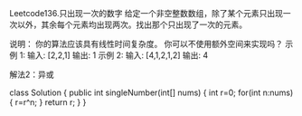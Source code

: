 Leetcode136.只出现一次的数字
给定一个非空整数数组，除了某个元素只出现一次以外，其余每个元素均出现两次。找出那个只出现了一次的元素。

说明：
你的算法应该具有线性时间复杂度。 你可以不使用额外空间来实现吗？
示例 1:
输入: [2,2,1]
输出: 1
示例 2:
输入: [4,1,2,1,2]
输出: 4

解法2：异或

class Solution {
    public int singleNumber(int[] nums) {
       int r=0;
        for(int n:nums){
            r=r^n;
        }
        return r;
    }
}

